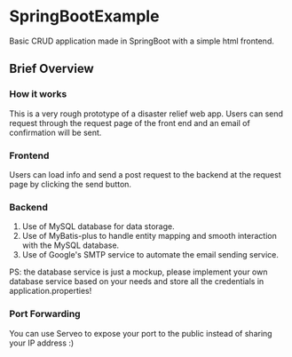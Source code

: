 # SpringBootExample
Basic CRUD application made in SpringBoot with a simple html frontend.
## Brief Overview
### How it works
This is a very rough prototype of a disaster relief web app. Users can send request through the request page of the front end and an email of confirmation will be sent.
### Frontend
Users can load info and send a post request to the backend at the request page by clicking the send button.
### Backend
1. Use of MySQL database for data storage.
2. Use of MyBatis-plus to handle entity mapping and smooth interaction with the MySQL database.
3. Use of Google's SMTP service to automate the email sending service.


PS: the database service is just a mockup, please implement your own database service based on your needs and store all the credentials in application.properties!
### Port Forwarding
You can use Serveo to expose your port to the public instead of sharing your IP address :)
